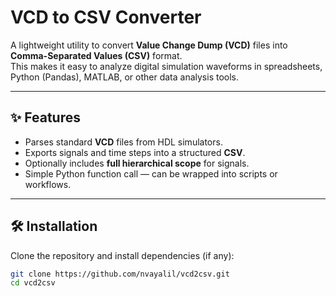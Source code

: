 # VCD to CSV Converter

A lightweight utility to convert **Value Change Dump (VCD)** files into **Comma-Separated Values (CSV)** format.  
This makes it easy to analyze digital simulation waveforms in spreadsheets, Python (Pandas), MATLAB, or other data analysis tools.

---

## ✨ Features
- Parses standard **VCD** files from HDL simulators.
- Exports signals and time steps into a structured **CSV**.
- Optionally includes **full hierarchical scope** for signals.
- Simple Python function call — can be wrapped into scripts or workflows.

---

## 🛠️ Installation

Clone the repository and install dependencies (if any):

```bash
git clone https://github.com/nvayalil/vcd2csv.git
cd vcd2csv
